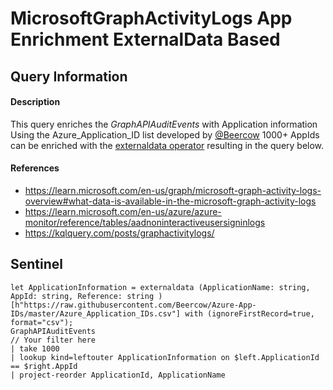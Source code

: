 # MicrosoftGraphActivityLogs App Enrichment ExternalData Based 

## Query Information

#### Description
This query enriches the *GraphAPIAuditEvents* with Application information Using the Azure_Application_ID list developed by [@Beercow](https://github.com/Beercow) 1000+ AppIds can be enriched with the [externaldata operator](https://learn.microsoft.com/en-us/azure/data-explorer/kusto/query/externaldata-operator?pivots=azuredataexplorer) resulting in the query below.

#### References
- https://learn.microsoft.com/en-us/graph/microsoft-graph-activity-logs-overview#what-data-is-available-in-the-microsoft-graph-activity-logs
- https://learn.microsoft.com/en-us/azure/azure-monitor/reference/tables/aadnoninteractiveusersigninlogs
- https://kqlquery.com/posts/graphactivitylogs/

## Sentinel
```KQL
let ApplicationInformation = externaldata (ApplicationName: string, AppId: string, Reference: string ) [h"https://raw.githubusercontent.com/Beercow/Azure-App-IDs/master/Azure_Application_IDs.csv"] with (ignoreFirstRecord=true, format="csv");
GraphAPIAuditEvents
// Your filter here
| take 1000
| lookup kind=leftouter ApplicationInformation on $left.ApplicationId == $right.AppId
| project-reorder ApplicationId, ApplicationName
```
